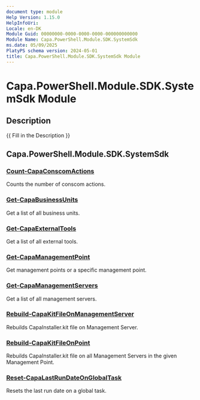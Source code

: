 ```yaml
---
document type: module
Help Version: 1.15.0
HelpInfoUri: 
Locale: en-DK
Module Guid: 00000000-0000-0000-0000-000000000000
Module Name: Capa.PowerShell.Module.SDK.SystemSdk
ms.date: 05/09/2025
PlatyPS schema version: 2024-05-01
title: Capa.PowerShell.Module.SDK.SystemSdk Module
---
```


# Capa.PowerShell.Module.SDK.SystemSdk Module

## Description

{{ Fill in the Description }}

## Capa.PowerShell.Module.SDK.SystemSdk

### [Count-CapaConscomActions](Count-CapaConscomActions.md)

Counts the number of conscom actions.

### [Get-CapaBusinessUnits](Get-CapaBusinessUnits.md)

Get a list of all business units.

### [Get-CapaExternalTools](Get-CapaExternalTools.md)

Get a list of all external tools.

### [Get-CapaManagementPoint](Get-CapaManagementPoint.md)

Get management points or a specific management point.

### [Get-CapaManagementServers](Get-CapaManagementServers.md)

Get a list of all management servers.

### [Rebuild-CapaKitFileOnManagementServer](Rebuild-CapaKitFileOnManagementServer.md)

Rebuilds CapaInstaller.kit file on Management Server.

### [Rebuild-CapaKitFileOnPoint](Rebuild-CapaKitFileOnPoint.md)

Rebuilds CapaInstaller.kit file on all Management Servers in the given Management Point.

### [Reset-CapaLastRunDateOnGlobalTask](Reset-CapaLastRunDateOnGlobalTask.md)

Resets the last run date on a global task.

